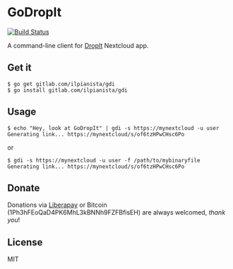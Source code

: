 GoDropIt
========

[![Build Status](https://gitlab.com/ilpianista/gdi/badges/master/build.svg)](https://gitlab.com/ilpianista/gdi/pipelines)

A command-line client for [DropIt](https://apps.nextcloud.com/apps/dropit) Nextcloud app.

## Get it

    $ go get gitlab.com/ilpianista/gdi
    $ go install gitlab.com/ilpianista/gdi

## Usage

    $ echo "Hey, look at GoDropIt" | gdi -s https://mynextcloud -u user
    Generating link... https://mynextcloud/s/of6tzHPwCHsc6Po

or

    $ gdi -s https://mynextcloud -u user -f /path/to/mybinaryfile
    Generating link... https://mynextcloud/s/of6tzHPwCHsc6Po

## Donate

Donations via [Liberapay](https://liberapay.com/ilpianista) or Bitcoin (1Ph3hFEoQaD4PK6MhL3kBNNh9FZFBfisEH) are always welcomed, _thank you_!

## License

MIT
